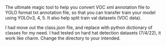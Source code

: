 The ultimate magic tool to help you convert VOC xml annotation file to YOLO format txt annotation file, so that you can transfer train your model using YOLOv3, 4, 5. It also help split train val datasets (VOC data).

I had move out the class.json file, and replace with python dictionary of classes for my need. I had tested on hard hat detection datasets (7/4/22), it work like charm. Change the directory to your intended.
